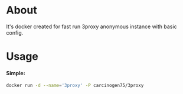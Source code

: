 About
=========

It's docker created for fast run 3proxy anonymous instance with basic config.

Usage
=========

#### Simple:
```sh
docker run -d --name='3proxy' -P carcinogen75/3proxy
```

